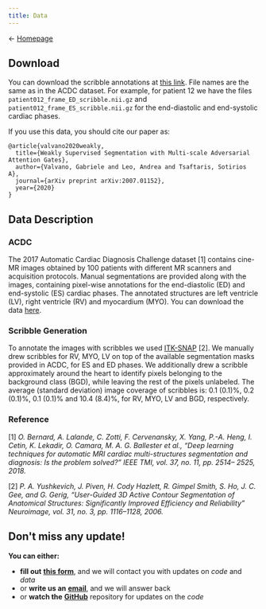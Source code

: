 ```yaml
---
title: Data
---
```

&larr; [Homepage](https://vios-s.github.io/multiscale-adversarial-attention-gates)

## Download

You can download the scribble annotations at [this link](https://github.com/vios-s/multiscale-adversarial-attention-gates/raw/main/DATA/acdc_scribbles.zip).
File names are the same as in the ACDC dataset. For example, for patient 12 we have the files `patient012_frame_ED_scribble.nii.gz` and `patient012_frame_ES_scribble.nii.gz` for the end-diastolic and end-systolic cardiac phases. 

If you use this data, you should cite our paper as:
```
@article{valvano2020weakly,
  title={Weakly Supervised Segmentation with Multi-scale Adversarial Attention Gates},
  author={Valvano, Gabriele and Leo, Andrea and Tsaftaris, Sotirios A},
  journal={arXiv preprint arXiv:2007.01152},
  year={2020}
}
```

## Data Description

###  ACDC
The 2017 Automatic Cardiac Diagnosis Challenge dataset [1] contains cine-MR images obtained by 100 patients with different MR scanners and acquisition protocols. 
Manual segmentations are provided along with the images, containing pixel-wise annotations for the end-diastolic (ED) and end-systolic (ES) cardiac phases. 
The annotated structures are left ventricle (LV), right ventricle (RV) and myocardium (MYO). 
You can download the data [here](https://www.creatis.insa-lyon.fr/Challenge/acdc/index.html).

### Scribble Generation

To annotate the images with scribbles we used [ITK-SNAP](http://www.itksnap.org/pmwiki/pmwiki.php) [2]. 
We manually drew scribbles for RV, MYO, LV on top of the available segmentation masks provided in ACDC, for ES and ED phases. 
We additionally drew a scribble approximately around the heart to identify pixels belonging to the background class (BGD), while leaving the rest of the pixels 
unlabeled.  The average (standard deviation) image coverage of scribbles is:  0.1 (0.1)%, 0.2 (0.1)%, 0.1 (0.1)% and 10.4 (8.4)%, 
for RV, MYO, LV and BGD, respectively.

### Reference
[1] *O. Bernard, A. Lalande, C. Zotti, F. Cervenansky, X. Yang, P.-A. Heng, I. Cetin, K. Lekadir, O. Camara, M. A. G. Ballester et al., 
“Deep learning techniques for automatic MRI cardiac multi-structures segmentation and diagnosis: Is the problem solved?” 
IEEE TMI, vol. 37, no. 11, pp. 2514– 2525, 2018.*

[2] *P. A. Yushkevich, J. Piven, H. Cody Hazlett, R. Gimpel Smith, S. Ho, J. C. Gee, and G. Gerig, 
“User-Guided 3D Active Contour Segmentation of Anatomical Structures: Significantly Improved Efficiency and Reliability” 
Neuroimage, vol. 31, no. 3, pp. 1116–1128, 2006.*

## Don't miss any update!
**You can either:**
 - **fill out** [**this form**](https://docs.google.com/forms/d/e/1FAIpQLSdXVFqMuc3Q_ojNkYWBkDNLd8sBNGjVkHw4oLx2xgZbN2EWXg/viewform?usp=sf_link), and we will contact you with updates on *code* and *data*
 - or **write us an** [**email**](https://gvalvano.github.io/wss-multiscale-adversarial-attention-gates/contacts), and we will answer back
 - or **watch the** [**GitHub**](https://github.com/gvalvano/multiscale-adversarial-attention-gates) repository for updates on the *code*
